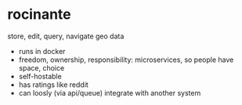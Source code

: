# rocinante
store, edit, query, navigate geo data

- runs in docker
- freedom, ownership, responsibility: microservices, so people have space, choice
- self-hostable
- has ratings like reddit
- can loosly (via api/queue) integrate with another system
